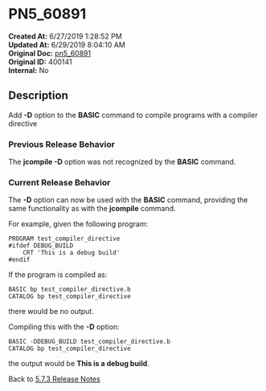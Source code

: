 # PN5_60891

**Created At:** 6/27/2019 1:28:52 PM  
**Updated At:** 6/29/2019 8:04:10 AM  
**Original Doc:** [pn5_60891](https://docs.jbase.com/61286-5-7-3-release-notes/pn5_60891)  
**Original ID:** 400141  
**Internal:** No  

## Description

Add **-D** option to the **BASIC** command to compile programs with a compiler directive

### Previous Release Behavior

The **jcompile -D** option was not recognized by the **BASIC** command.

### Current Release Behavior

The **-D** option can now be used with the **BASIC** command, providing the same functionality as with the **jcompile** command.

For example, given the following program:

```
PROGRAM test_compiler_directive
#ifdef DEBUG_BUILD
    CRT 'This is a debug build'
#endif
```

If the program is compiled as:

```
BASIC bp test_compiler_directive.b
CATALOG bp test_compiler_directive
```

there would be no output.

Compiling this with the **-D** option:

```
BASIC -DDEBUG_BUILD test_compiler_directive.b
CATALOG bp test_compiler_directive
```

the output would be **This is a debug build**.

Back to [5.7.3 Release Notes](./../README.md)
